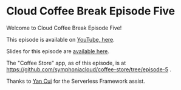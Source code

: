 # Cloud Coffee Break Episode Five

Welcome to Cloud Coffee Break Episode Five!

This episode is available on [YouTube, here](https://youtu.be/5y1sxIO2TM4).

Slides for this episode are [available here](https://drive.google.com/file/d/1qyz4DB5ZjgjCVQBm6k7pxsHYpBliW7it/view?usp=sharing).

The "Coffee Store" app, as of this episode, is at https://github.com/symphoniacloud/coffee-store/tree/episode-5 .

Thanks to [Yan Cui](https://twitter.com/theburningmonk) for the Serverless Framework assist.